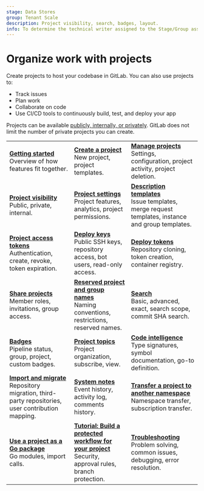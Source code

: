 ```yaml
---
stage: Data Stores
group: Tenant Scale
description: Project visibility, search, badges, layout.
info: To determine the technical writer assigned to the Stage/Group associated with this page, see https://handbook.gitlab.com/handbook/product/ux/technical-writing/#assignments
---
```


# Organize work with projects

Create projects to host your codebase in GitLab.
You can also use projects to:

- Track issues
- Plan work
- Collaborate on code
- Use CI/CD tools to continuously build, test, and deploy your app

Projects can be available [publicly, internally, or privately](../public_access.md).
GitLab does not limit the number of private projects you can create.

| | | |
|--|--|--|
| [**Getting started**](../../user/get_started/get_started_projects.md)<br>Overview of how features fit together. | [**Create a project**](index.md)<br>New project, project templates. | [**Manage projects**](working_with_projects.md)<br>Settings, configuration, project activity, project deletion.  |
| [**Project visibility**](../public_access.md)<br>Public, private, internal. | [**Project settings**](working_with_projects.md)<br>Project features, analytics, project permissions. | [**Description templates**](../../user/project/description_templates.md)<br>Issue templates, merge request templates, instance and group templates. |
| [**Project access tokens**](../project/settings/project_access_tokens.md)<br>Authentication, create, revoke, token expiration. | [**Deploy keys**](../../user/project/deploy_keys/index.md)<br>Public SSH keys, repository access, bot users, read-only access.  | [**Deploy tokens**](../../user/project/deploy_tokens/index.md)<br>Repository cloning, token creation, container registry. |
| [**Share projects**](../project/members/share_project_with_groups.md)<br>Member roles, invitations, group access. | [**Reserved project and group names**](../../user/reserved_names.md)<br>Naming conventions, restrictions, reserved names. | [**Search**](../../user/search/index.md)<br>Basic, advanced, exact, search scope, commit SHA search. |
| [**Badges**](../../user/project/badges.md)<br>Pipeline status, group, project, custom badges. | [**Project topics**](../../user/project/project_topics.md)<br>Project organization, subscribe, view.  | [**Code intelligence**](../../user/project/code_intelligence.md)<br>Type signatures, symbol documentation, go-to definition. |
| [**Import and migrate**](../../user/project/import/index.md)<br>Repository migration, third-party repositories, user contribution mapping. | [**System notes**](../../user/project/system_notes.md)<br>Event history, activity log, comments history. | [**Transfer a project to another namespace**](../../user/project/import/index.md)<br>Namespace transfer, subscription transfer. |
| [**Use a project as a Go package**](../../user/project/use_project_as_go_package.md)<br>Go modules, import calls. | [**Tutorial: Build a protected workflow for your project**](../../tutorials/protected_workflow/index.md)<br>Security, approval rules, branch protection. | [**Troubleshooting**](../../user/project/troubleshooting.md)<br>Problem solving, common issues, debugging, error resolution. |
